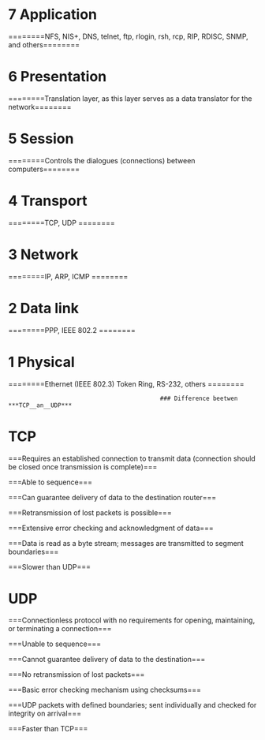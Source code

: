 # 7 Application
========NFS, NIS+, DNS, telnet, ftp, rlogin, rsh, rcp, RIP, RDISC, SNMP, and others========
# 6 Presentation 
========Translation layer, as this layer serves as a data translator for the network========
# 5 Session  
========Controls the dialogues (connections) between computers========
# 4 Transport 
========TCP, UDP ========
# 3 Network 
========IP, ARP, ICMP ========
# 2 Data link
========PPP, IEEE 802.2 ========
# 1 Physical 
========Ethernet (IEEE 802.3) Token Ring, RS-232, others ========


                                               ### Difference beetwen ***TCP__an__UDP***
 # TCP
 ===Requires an established connection to transmit data (connection should be closed once transmission is complete)===
 
 ===Able to sequence===
 
 ===Can guarantee delivery of data to the destination router===
 
 ===Retransmission of lost packets is possible===
 
 ===Extensive error checking and acknowledgment of data===
 
 ===Data is read as a byte stream; messages are transmitted to segment boundaries===
 
 ===Slower than UDP===
 
 # UDP
 ===Connectionless protocol with no requirements for opening, maintaining, or terminating a connection===
 
 ===Unable to sequence===
 
 ===Cannot guarantee delivery of data to the destination===
 
 ===No retransmission of lost packets===
 
 ===Basic error checking mechanism using checksums===
 
 ===UDP packets with defined boundaries; sent individually and checked for integrity on arrival===
 
 ===Faster than TCP===
